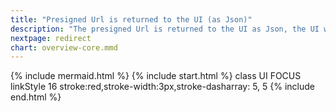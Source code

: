 ```yaml
---
title: "Presigned Url is returned to the UI (as Json)"
description: "The presigned Url is returned to the UI as Json, the UI will redirect the browser to the presigned URL"
nextpage: redirect
chart: overview-core.mmd
---
```

{% include mermaid.html %}
{% include start.html %}
  class UI FOCUS
  linkStyle 16 stroke:red,stroke-width:3px,stroke-dasharray: 5, 5
{% include end.html %}
